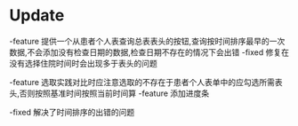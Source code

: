 # Update 
-feature 提供一个从患者个人表查询总表表头的按钮,查询按时间排序最早的一次数据,不会添加没有检查日期的数据,检查日期不存在的情况下会出错
-fixed 修复在没有选择住院时间时会出现多于表头的问题

-feature 选取实践对比时应注意选取的不存在于患者个人表单中的应勾选所需表头,否则按照基准时间按照当前时间算
-feature 添加进度条

-fixed 解决了时间排序的出错的问题